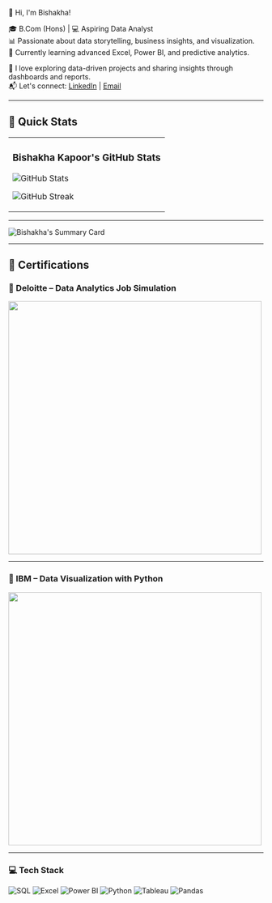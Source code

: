  👋 Hi, I'm Bishakha!

🎓 B.Com (Hons) | 💻 Aspiring Data Analyst  
📊 Passionate about data storytelling, business insights, and visualization.  
🔎 Currently learning advanced Excel, Power BI, and predictive analytics.  

📌 I love exploring data-driven projects and sharing insights through dashboards and reports.  
📬 Let's connect: [LinkedIn](https://linkedin.com/in/bishakhakapur) | [Email](mailto:bishakhakapur7@gmail.com)

---


## 🚀 Quick Stats

<table>
  <tr>
    <td>
  
  ### Bishakha Kapoor's GitHub Stats  
  
  ![GitHub Stats](https://github-readme-stats.vercel.app/api?username=Bishakhakapur&show_icons=true&theme=radical)  
  
  ![GitHub Streak](https://streak-stats.demolab.com?user=Bishakhakapur&theme=radical)  


</td>
  </tr>
</table>

---

![Bishakha's Summary Card](https://github-profile-summary-cards.vercel.app/api/cards/profile-details?username=Bishakhakapur&theme=github_dark)

---

## 📝 Certifications

### 📌 Deloitte – Data Analytics Job Simulation  
<a href="https://drive.google.com/file/d/1iV2elatBdRwXToAtDcu0RdtMtButhlSh/view?usp=drivesdk" target="_blank">
  <img src="https://drive.google.com/uc?export=view&id=1iV2elatBdRwXToAtDcu0RdtMtButhlSh" width="500"/>
</a>

---

### 📌 IBM – Data Visualization with Python  
<a href="https://drive.google.com/file/d/1hsxZEi-JGZR24dkFEbVKRMWul7FsV4fI/view?usp=drivesdk" target="_blank">
  <img src="https://drive.google.com/uc?export=view&id=1hsxZEi-JGZR24dkFEbVKRMWul7FsV4fI" width="500"/>
</a>

---

### 💻 Tech Stack

![SQL](https://img.shields.io/badge/SQL-4479A1?style=for-the-badge&logo=sql&logoColor=white)
![Excel](https://img.shields.io/badge/Microsoft_Excel-217346?style=for-the-badge&logo=microsoft-excel&logoColor=white)
![Power BI](https://img.shields.io/badge/Power_BI-F2C811?style=for-the-badge&logo=powerbi&logoColor=black)
![Python](https://img.shields.io/badge/Python-3776AB?style=for-the-badge&logo=python&logoColor=white)
![Tableau](https://img.shields.io/badge/Tableau-E97627?style=for-the-badge&logo=tableau&logoColor=white)
![Pandas](https://img.shields.io/badge/Pandas-150458?style=for-the-badge&logo=pandas&logoColor=white)
